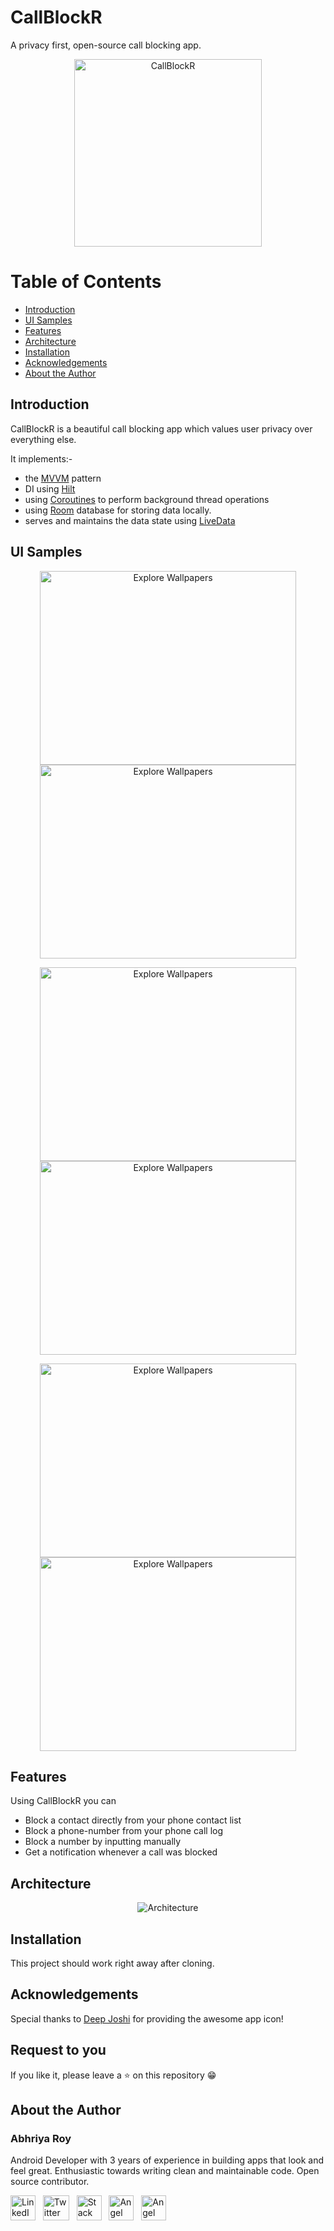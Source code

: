 # CallBlockR
A privacy first, open-source call blocking app.

<p align="center">
 <img src="readme/ic_callblockr.png" alt="CallBlockR" width=300 height=300>
</p>

# Table of Contents
- [Introduction](#introduction) <br>
- [UI Samples](#ui-samples) <br>
- [Features](#features) <br>
- [Architecture](#things-to-look-out-for)<br>
- [Installation](#installation) <br>
- [Acknowledgements](#acknowledgements) <br>
- [About the Author](#about-the-author)<br>

## Introduction
CallBlockR is a beautiful call blocking app which values user privacy over everything else.

It implements:-
- the [MVVM](https://medium.com/upday-devs/android-architecture-patterns-part-3-model-view-viewmodel-e7eeee76b73b) pattern
- DI using [Hilt](https://developer.android.com/training/dependency-injection/hilt-android)
- using [Coroutines](https://kotlinlang.org/docs/reference/coroutines-overview.html) to perform background thread operations
- using [Room](https://developer.android.com/training/data-storage/room?gclid=Cj0KCQiA9P__BRC0ARIsAEZ6iri4OPfc0B6ShpQOET_6iUpmuJFUQVVchLj1Y941zUX183rbOUO8E80aAkwQEALw_wcB&gclsrc=aw.ds) database for storing data locally.
- serves and maintains the data state using [LiveData](https://developer.android.com/reference/android/arch/lifecycle/LiveData)

## UI Samples
<p align="center">
  <img src="readme/Callblockr_blockedcontacts.jpg" alt="Explore Wallpapers" width=410 height=310 hspace="2">
  <img src="readme/Callblockr_blocknumbermanually.jpg" alt="Explore Wallpapers" width=410 height=310 hspace="2">
</p> 
<p align="center">
  <img src="readme/Callblockr_calllog.jpg" alt="Explore Wallpapers" width=410 height=310 hspace="2">
  <img src="readme/Callblockr_allcontacts.jpg" alt="Explore Wallpapers" width=410 height=310 hspace="2">
</p>
<p align="center">
  <img src="readme/Callblockr_searchcontact.jpg" alt="Explore Wallpapers" width=410 height=310 hspace="2">
  <img src="readme/Callblockr_notification.jpg" alt="Explore Wallpapers" width=410 height=310 hspace="2">
</p>

## Features
Using CallBlockR you can
- Block a contact directly from your phone contact list
- Block a phone-number from your phone call log
- Block a number by inputting manually
- Get a notification whenever a call was blocked


## Architecture
<p align="center">
  <img src="readme/architecture_flowchart.png" alt="Architecture" hspace="2">
</p>

## Installation
This project should work right away after cloning.
              
## Acknowledgements
Special thanks to [Deep Joshi](https://twitter.com/imdeepjoshi) for providing the awesome app icon!

## Request to you
If you like it, please leave a ⭐ on this repository 😁


## About the Author

### Abhriya Roy

 Android Developer with 3 years of experience in building apps that look and feel great. 
 Enthusiastic towards writing clean and maintainable code.
 Open source contributor.

 <a href="https://www.linkedin.com/in/abhriya-roy/"><img src="https://i.imgur.com/toWXOAd.png" alt="LinkedIn" width=40 height=40></a>     &nbsp;
 <a href="https://twitter.com/AbhriyaR"><img src="https://i.imgur.com/ymEo5Iy.png" alt="Twitter" width=42 height=40></a> 
 &nbsp;
 <a href="https://stackoverflow.com/users/6197251/abhriya-roy"><img src="https://i.imgur.com/JakJaHP.png" alt="Stack Overflow" width=40  height=40></a> 
 &nbsp;
 <a href="https://angel.co/abhriya-roy?public_profile=1"><img src="https://i.imgur.com/TiwMDMK.png" alt="Angel List" width=40  height=40></a>
 &nbsp;
 <a href="https://play.google.com/store/apps/developer?id=Zebro+Studio"><img src="https://i.imgur.com/Rj1IsYI.png" alt="Angel List" width=40  height=40></a>

 <br>
          
  
